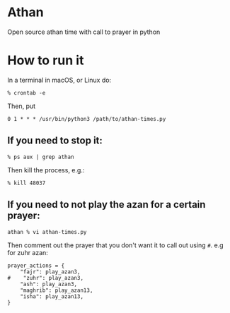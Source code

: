 # Athan
Open source athan time with call to prayer in python

# How to run it

In a terminal in macOS, or Linux do:

```
% crontab -e
```

Then, put

```
0 1 * * * /usr/bin/python3 /path/to/athan-times.py
```

## If you need to stop it:

```
% ps aux | grep athan
```

Then kill the process, e.g.:

```
% kill 48037
```

## If you need to not play the azan for a certain prayer:

```
athan % vi athan-times.py
```

Then comment out the prayer that you don't want it to call out using `#`. e.g for zuhr azan:

```
prayer_actions = {
    "fajr": play_azan3,
#    "zuhr": play_azan3,
    "ash": play_azan3,
    "maghrib": play_azan13,
    "isha": play_azan13,
}
```
